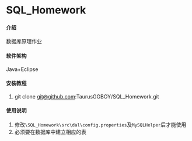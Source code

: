 # SQL_Homework

#### 介绍
数据库原理作业

#### 软件架构
Java+Eclipse


#### 安装教程

1. git clone git@github.com:TaurusGGBOY/SQL_Homework.git

#### 使用说明

1. 修改`\SQL_Homework\src\dal\config.properties`及`MySQLHelper`后才能使用
2. 必须要在数据库中建立相应的表
